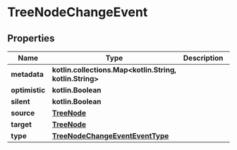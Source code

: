 
# TreeNodeChangeEvent

## Properties
| Name | Type | Description | Notes |
| ------------ | ------------- | ------------- | ------------- |
| **metadata** | **kotlin.collections.Map&lt;kotlin.String, kotlin.String&gt;** |  |  [optional] |
| **optimistic** | **kotlin.Boolean** |  |  [optional] |
| **silent** | **kotlin.Boolean** |  |  [optional] |
| **source** | [**TreeNode**](TreeNode.md) |  |  [optional] |
| **target** | [**TreeNode**](TreeNode.md) |  |  [optional] |
| **type** | [**TreeNodeChangeEventEventType**](TreeNodeChangeEventEventType.md) |  |  [optional] |
